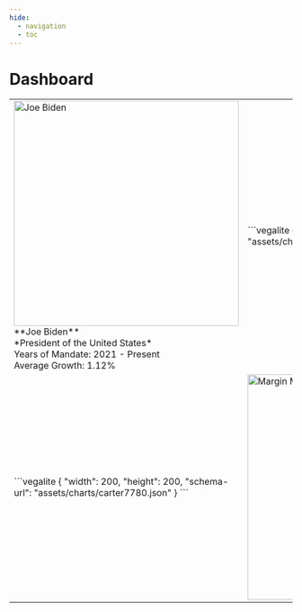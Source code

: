 ```yaml
---
hide:
  - navigation
  - toc
---
```


# Dashboard

<table>
  <tr>
    <td>
      <img src="https://www.whitehouse.gov/wp-content/uploads/2021/04/P20210303AS-1901-cropped.jpg" alt="Joe Biden" width="400" height="400"><br>
      **Joe Biden**<br>
      *President of the United States*<br>
      Years of Mandate: 2021 - Present<br>
      Average Growth: 1.12%
    </td>
    <td>
      ```vegalite
      {
        "width": 200,
        "height": 200,
        "schema-url": "assets/charts/rank.json"
      }
      ```
    </td>
  </tr>
  <tr>
    <td>
      ```vegalite
      {
        "width": 200,
        "height": 200,
        "schema-url": "assets/charts/carter7780.json"
      }
      ```
    </td>
    <td>
      <img src="https://www.dropbox.com/scl/fi/f8eycrhxr2kybnja1lq9u/marginmap.png?rlkey=kegy1d5r6v74b3ghuho3uqjrn&dl=1" alt="Margin Map" width="600" height="400">
    </td>
  </tr>
</table>
